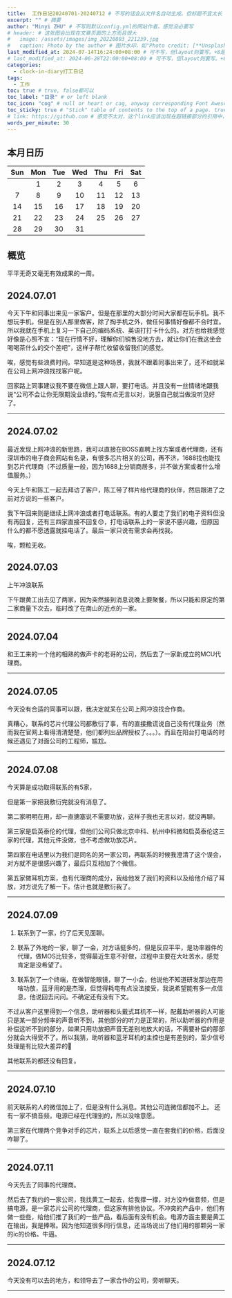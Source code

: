 ```yaml
---
title:  工作日记20240701-20240712 # 不写的话会从文件名自动生成。但标题不宜太长
excerpt: "" # 摘要
author: "Minyi ZHU" # 不写则默认config.yml的网站作者。感觉没必要写
# header: # 这张图会出现在文章页面的上方而且很大
#   image: /assets/images/img_20220803_221239.jpg
#   caption: Photo by the author # 图片水印，如"Photo credit: [**Unsplash**](https://unsplash.com)"
last_modified_at: 2024-07-14T16:24:00+08:00 # 可不写，但layout则要写。+8是东八区
# last_modified_at: 2024-06-28T22:00:00+08:00 # 可不写，但layout则要写。+8是东八区
categories: 
  - clock-in-diary打工日记
tags:
  - 工作
toc: true # true, false都可以
toc_label: "目录" # or left blank
toc_icon: "cog" # null or heart or cag, anyway corresponding Font Awesome icon name (without fa prefix)
toc_sticky: true # "Stick" table of contents to the top of a page. true: toc floats. false: toc fixed
# link: https://github.com # 感觉不太对，这个link应该出现在超链接部分的引用中，但是试验后发现会变成文章标题的url，所以注释掉了
words_per_minute: 30
---
```



## 本月日历

| Sun | Mon | Tue | Wed | Thu | Fri | Sat |
| :---: | :---: | :---: | :---: | :---: | :---: | :---: |
|   | 1 | 2 | 3 | 4 | 5 | 6 |
| 7 | 8 | 9 | 10  | 11  | 12  | 13  |
| 14  | 15  | 16  | 17  | 18  | 19  | 20  |
| 21  | 22  | 23  | 24  | 25  | 26  | 27  |
| 28  | 29  | 30  | 31  |   |   |   |


## 概览

平平无奇又毫无有效成果的一周。

## 2024.07.01

今天下午和同事出来见一家客户。但是在那里的大部分时间大家都在玩手机。我不想玩手机，但是在别人那里做客，除了掏手机之外，做任何事情好像都不合时宜。所以我就在手机上复习一下自己的编码系统、英语打打卡什么的。对方也给我感觉好像是心照不宣：“现在行情不好，理解你们销售没地方去，就让你们在我这坐会喝喝茶什么的交个差吧”，这样子帮忙收留收留我们的感觉。

唉，感觉有些浪费时间。早知道是这种场景，我就不跟着同事出来了，还不如就呆在公司上网冲浪找找客户呢。

回家路上同事建议我不要在微信上跟人聊，要打电话。并且没有一丝情绪地跟我说“公司不会让你无限期没业绩的。”我有点无言以对，说服自己就当做没听见好了。

---
## 2024.07.02

最近发现上网冲浪的新思路，我可以直接在BOSS直聘上找方案或者代理商，还有深圳市的电子商会网站有名录，有很多芯片相关的公司，再不济，1688找也能找到芯片代理商（不过质量一般，因为1688上分销商居多，并不做方案或者什么增值服务。）

今天上午和陈工一起去拜访了客户，陈工带了样片给代理商的伙伴，然后跟进了之前对方说的一些客户。

我下午回来则是继续上网冲浪或者打电话联系。有的人要走了我们的电子资料但没有再回复，还有三四家直接不回复😓，打电话联系上的一家说不感兴趣，但原因什么的都不愿透露就挂电话了。最后一家只说有需求会再找我。

<!-- 集领电子的赵伟健要走了电子资料但没有再回复，品思达科技、智创广告机、芯连心电子没有回复😓，给芯伍科技的蒋进打通了电话但是他们说不感兴趣，多的信息也不愿透露就挂电话了。联俊科技是代理商，只说有需求会再找我。 -->

唉，颗粒无收。

## 2024.07.03

上午冲浪联系

下午跟黄工出去见了两家，因为突然接到消息说晚上要聚餐，所以只能和原定的第二家商量下次去，临时改了在南山的近点的一家。

---
## 2024.07.04

和王工来的一个他的相熟的做声卡的老哥的公司，然后去了一家新成立的MCU代理商。<!-- 南方领芯 -->

---
## 2024.07.05

今天没有合适的同事可以跟，我决定就呆在公司上网冲浪找合作商。

<!-- 联系了视旗科技，他们在代理萨科微等等的芯片，但后来发现他们已经在用我们的芯片了。。。是现有代理的客户。宏科特、迈鼎电子的人留了我的联系方式，但是没有再联系我。科茂森直接说自己没有代理业务（我不信，但是也没有别的渠道可以联系了😤）。瑞兴通、品声科技、科立泰电子、凌宜科技，电话没人接或者敷衍回复后挂掉，然后就找不到其他的窗口了。卓锐思创科技加了微信，但是拿了电子资料后就没有新的消息了。 -->

真糟心，联系的芯片代理公司都敷衍了事，有的直接撒谎说自己没有代理业务（然而我在官网上看得清清楚楚，他们都列出品牌授权了。。。）。而且在阳台打电话的时候还遇见了对面公司的工程师<!-- 熊工 -->，尴尬。

---

## 2024.07.08

今天算是成功取得联系的有5家，<!-- 鸿芯达科技、德科创科技、宝质信科技、祥诚达、菱微科技。 -->

但是第一家把我敷衍完就没有消息了。

第二家明明在用<!-- 汤诚 -->，却一直搪塞说不需要功放，这样子我也无言以对，就没再聊。

第三家是启英泰伦的代理，但他们公司只做北京中科、杭州中科微和启英泰伦这三家的代理，其他元件没做，也不考虑做功放芯片。

第四家在电话里以为我们是同名的另一家公司，再联系的时候我澄清了这个误会，对方就不是很感兴趣了，最后只互相加了个微信。

第五家做耳机方案，也有代理商的成分，我给他发了我们的资料以及给他介绍了耳放，对方说先了解一下。估计也就是敷衍我了。

---
## 2024.07.09

1. 联系到了一家<!-- 北辰星光（深圳） -->，约了后天见面聊。

2. 联系了外地的一家<!-- 艾欣睿电子 -->，聊了一会，对方话挺多的，但是反应平平，是功率器件的代理，做MOS比较多，觉得最近生意不好做，过程中主要在大吐苦水，感觉肯定是没希望了。

3. 联系到了一个终端<!-- 盲友科技 -->，在做智能眼镜，聊了一小会，他说他不知道研发那边在用啥功放，蓝牙用的是杰理，但觉得耗电有点没法接受，我说希望能有多一点信息，他说回去问问。不确定还有没有下文。

不过从客户这里得到一个信息，助听器和头戴式耳机不一样，配戴助听器的人可能只是某一部分频率的声音听不到，其他部分的听力是正常的，所以助听器的作用是补偿这听不到的部分，如果只用功放把声音无差别地放大的话，不需要补偿的那部分就会大得受不了。所以我猜，助听器和蓝牙耳机的主控也是有差别的，至少信号处理是有比较大差异的🤔

其他联系的都还没有回复。

---
## 2024.07.10

前天联系<!-- 鸿芯达 -->的人的微信加上了，但是没有什么消息。其他公司连微信都加不上。
还有一家<!-- 通旺达科技 -->不搞音频，电源已经在代理别的<!-- 矽力杰 -->，所以没啥意愿。
<!-- 思芯图在代理海栎创和联辉科 -->第三家在代理两个竞争对手的芯片，联系上以后感觉一直在套我们的价格，后面没咋聊了。

---
## 2024.07.11

今天先去了同事的代理商。
<!-- 黄工合作的海文思 -->

然后去了我约的一家公司，我找黄工一起去，给我撑一撑，<!-- 北辰星光技术（深圳） -->对方没咋做音频，但是搞电源，是一家芯片公司的代理商，<!-- 东科 -->但这家有排他协议。不冲突的产品中，他们有做<!-- 宝砾微 -->一些些，给他们推了我们的一些产品，看后面有没有机会。电源方面主要是黄工在输出，我是捧哏。因为他知道很多同行信息，还当场说出了他们用的那颗另一家的ic的价格。牛逼。

---
## 2024.07.12

今天没有可以去的地方，和领导去了一家合作的公司，旁听聊天。

---